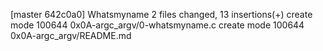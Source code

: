 [master 642c0a0] Whatsmyname
 2 files changed, 13 insertions(+)
 create mode 100644 0x0A-argc_argv/0-whatsmyname.c
 create mode 100644 0x0A-argc_argv/README.md
